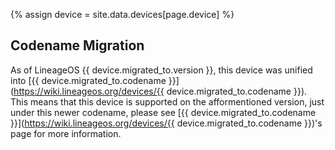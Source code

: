{% assign device = site.data.devices[page.device] %}

## Codename Migration

As of LineageOS {{ device.migrated_to.version }}, this device was unified into [{{ device.migrated_to.codename }}](https://wiki.lineageos.org/devices/{{ device.migrated_to.codename }}). This means that this device is supported on the afformentioned version, just under this newer codename, please see [{{ device.migrated_to.codename }}](https://wiki.lineageos.org/devices/{{ device.migrated_to.codename }})'s page for more information. 
